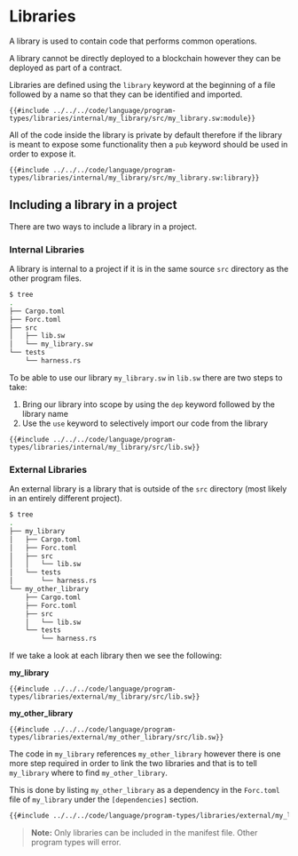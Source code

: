 # Libraries

A library is used to contain code that performs common operations. 

A library cannot be directly deployed to a blockchain however they can be deployed as part of a contract.

Libraries are defined using the `library` keyword at the beginning of a file followed by a name so that they can be identified and imported.

```sway
{{#include ../../../code/language/program-types/libraries/internal/my_library/src/my_library.sw:module}}
```

All of the code inside the library is private by default therefore if the library is meant to expose some functionality then a `pub` keyword should be used in order to expose it.

```sway
{{#include ../../../code/language/program-types/libraries/internal/my_library/src/my_library.sw:library}}
```

## Including a library in a project

There are two ways to include a library in a project.

### Internal Libraries

A library is internal to a project if it is in the same source `src` directory as the other program files.

```bash
$ tree
.
├── Cargo.toml
├── Forc.toml
├── src
│   ├── lib.sw
│   └── my_library.sw
└── tests
    └── harness.rs
```

To be able to use our library `my_library.sw` in `lib.sw` there are two steps to take:

1. Bring our library into scope by using the `dep` keyword followed by the library name
2. Use the `use` keyword to selectively import our code from the library

```sway
{{#include ../../../code/language/program-types/libraries/internal/my_library/src/lib.sw}}
```

### External Libraries

An external library is a library that is outside of the `src` directory (most likely in an entirely different project).

```bash
$ tree
.
├── my_library
│   ├── Cargo.toml
│   ├── Forc.toml
│   ├── src
│   │   └── lib.sw
│   └── tests
│       └── harness.rs
└── my_other_library
    ├── Cargo.toml
    ├── Forc.toml
    ├── src
    │   └── lib.sw
    └── tests
        └── harness.rs
```

If we take a look at each library then we see the following:

__my_library__

```sway
{{#include ../../../code/language/program-types/libraries/external/my_library/src/lib.sw}}
```

__my_other_library__

```sway
{{#include ../../../code/language/program-types/libraries/external/my_other_library/src/lib.sw}}
```

The code in `my_library` references `my_other_library` however there is one more step required in order to link the two libraries and that is to tell `my_library` where to find `my_other_library`.

This is done by listing `my_other_library` as a dependency in the `Forc.toml` file of `my_library` under the `[dependencies]` section.

```bash
{{#include ../../../code/language/program-types/libraries/external/my_library/Forc.toml}}
```

> **Note:**
> Only libraries can be included in the manifest file. Other program types will error.
